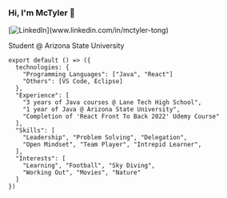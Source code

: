 ### Hi, I'm McTyler 👋

[![LinkedIn]([https://logos-world.net/linkedin-logo/](https://cdn-icons-png.flaticon.com/512/174/174857.png))](www.linkedin.com/in/mctyler-tong) 

Student @ Arizona State University

```
export default () => ({
  technologies: {
    "Programming Languages": ["Java", "React"]
    "Others": [VS Code, Eclipse]
  },
  "Experience": [
    "3 years of Java courses @ Lane Tech High School",
    "1 year of Java @ Arizona State University",
    "Completion of 'React Front To Back 2022' Udemy Course"
  ],
  "Skills": [
    "Leadership", "Problem Solving", "Delegation", 
    "Open Mindset", "Team Player", "Intrepid Learner",
  ],
  "Interests": [
    "Learning", "Football", "Sky Diving",
    "Working Out", "Movies", "Nature"
  ]
})
```

